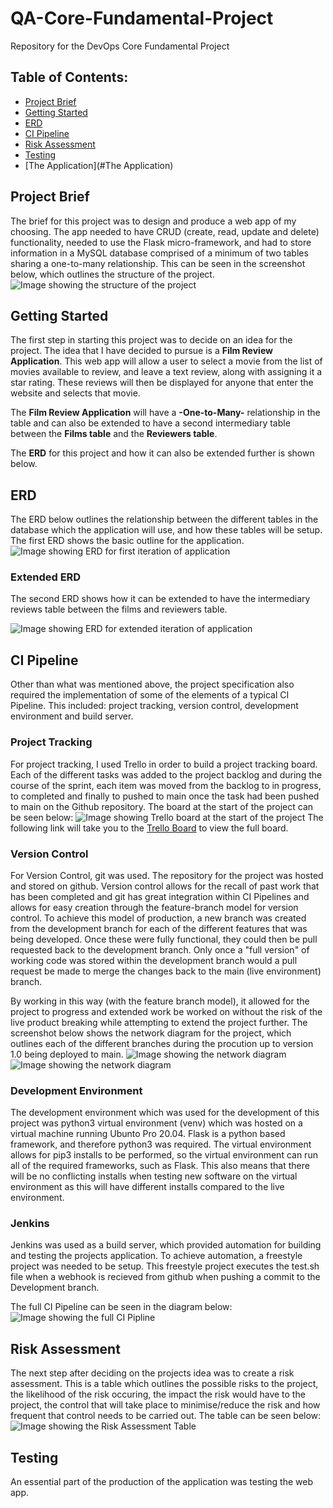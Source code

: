 # QA-Core-Fundamental-Project
Repository for the DevOps Core Fundamental Project

## Table of Contents:
* [Project Brief](#Project-Brief)
* [Getting Started](#Getting-Started)
* [ERD](#ERD)
* [CI Pipeline](#ci-pipeline)
* [Risk Assessment](#Risk-Assessment)
* [Testing](#Testing)
* [The Application](#The Application)

## Project Brief
The brief for this project was to design and produce a web app of my choosing. The app needed to have CRUD (create, read, update and delete) functionality, needed to use the Flask micro-framework, and had to store information in a MySQL database comprised of a minimum of two tables sharing a one-to-many relationship. This can be seen in the screenshot below, which outlines the structure of the project. 
![Image showing the structure of the project](/README_Images/Project_design.drawio.png)

## Getting Started
The first step in starting this project was to decide on an idea for the project. 
The idea that I have decided to pursue is a **Film Review Application**. This web app will allow a user to select a movie from the list of movies available to review, and leave a text review, along with assigning it a star rating. These reviews will then be displayed for anyone that enter the website and selects that movie. 

The **Film Review Application** will have a **-One-to-Many-** relationship in the table and can also be extended to have a second intermediary table between the **Films table** and the **Reviewers table**. 

The **ERD** for this project and how it can also be extended further is shown below. 

## ERD
The ERD below outlines the relationship between the different tables in the database which the application will use, and how these tables will be setup. 
The first ERD shows the basic outline for the application. 
![Image showing ERD for first iteration of application](/README_Images/Project_ERD_Initial.png)

### Extended ERD
The second ERD shows how it can be extended to have the intermediary reviews table between the films and reviewers table.
 
![Image showing ERD for extended iteration of application](/README_Images/Project_ERD_Extended.png)

## CI Pipeline
Other than what was mentioned above, the project specification also required the implementation of some of the elements of a typical CI Pipeline. This included: project tracking, version control, development environment and build server. 

### Project Tracking
For project tracking, I used Trello in order to build a project tracking board. Each of the different tasks was added to the project backlog and during the course of the sprint, each item was moved from the backlog to in progress, to completed and finally to pushed to main once the task had been pushed to main on the Github repository. The board at the start of the project can be seen below:
![Image showing Trello board at the start of the project](/README_Images/Trello_Board_Start.png)
The following link will take you to the [Trello Board](https://trello.com/b/sUR77DK2/qa-core-fundamental-project) to view the full board. 

### Version Control
For Version Control, git was used. The repository for the project was hosted and stored on github. Version control allows for the recall of past work that has been completed and git has great integration within CI Pipelines and allows for easy creation through the feature-branch model for version control. To achieve this model of production, a new branch was created from the development branch for each of the different features that was being developed. Once these were fully functional, they could then be pull requested back to the development branch. Only once a "full version" of working code was stored within the development branch would a pull request be made to merge the changes back to the main (live environment) branch. 

By working in this way (with the feature branch model), it allowed for the project to progress and extended work be worked on without the risk of the live product breaking while attempting to extend the project further. The screenshot below shows the network diagram for the project, which outlines each of the different branches during the procution up to version 1.0 being deployed to main. 
![Image showing the network diagram](/README_Images/Project_Network_Graph_One.png)
![Image showing the network diagram](/README_Images/Project_Network_Graph_Two.png)

### Development Environment
The development environment which was used for the development of this project was python3 virtual environment (venv) which was hosted on a virtual machine running Ubunto Pro 20.04. Flask is a python based framework, and therefore python3 was required. The virtual environment allows for pip3 installs to be performed, so the virtual environment can run all of the required frameworks, such as Flask. This also means that there will be no conflicting installs when testing new software on the virtual environment as this will have different installs compared to the live environment. 

### Jenkins
Jenkins was used as a build server, which provided automation for building and testing the projects application. To achieve automation, a freestyle project was needed to be setup. This freestyle project executes the test.sh file when a webhook is recieved from github when pushing a commit to the Development branch. 

The full CI Pipeline can be seen in the diagram below:
![Image showing the full CI Pipline](/README_Images/CI_Pipeline_Diagram.drawio.png)

## Risk Assessment
The next step after deciding on the projects idea was to create a risk assessment. 
This is a table which outlines the possible risks to the project, the likelihood of the risk occuring, the impact the risk would have to the project, the control that will take place to minimise/reduce the risk and how frequent that control needs to be carried out. The table can be seen below:
![Image showing the Risk Assessment Table](/README_Images/Project_Risk_Assessment_Table.png)

## Testing
An essential part of the production of the application was testing the web app.    

